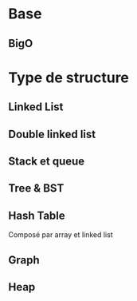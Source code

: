 #  Base
## BigO

# Type de structure
## Linked List

## Double linked list

## Stack et queue

## Tree & BST

## Hash Table

Composé par array et linked list

## Graph

## Heap
